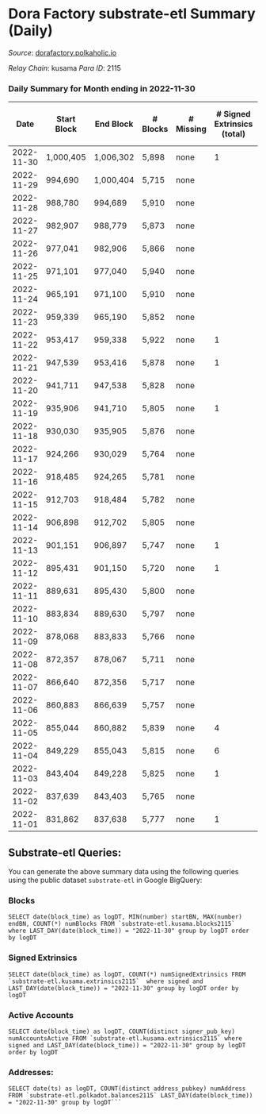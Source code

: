 # Dora Factory substrate-etl Summary (Daily)

_Source_: [dorafactory.polkaholic.io](https://dorafactory.polkaholic.io)

*Relay Chain*: kusama
*Para ID*: 2115



### Daily Summary for Month ending in 2022-11-30


| Date | Start Block | End Block | # Blocks | # Missing | # Signed Extrinsics (total) | # Active Accounts | # Addresses with Balances | # Events | # Transfers | # XCM Transfers In | # XCM Transfers Out |
| ---- | ----------- | --------- | -------- | --------- | --------------------------- | ----------------- | ------------------------- | -------- | ----------- | ------------------ | ------------------- |
| 2022-11-30 | 1,000,405 | 1,006,302 | 5,898 | none  | 1 | 1 | 373 | 11,808 | 1  |   |   |
| 2022-11-29 | 994,690 | 1,000,404 | 5,715 | none  |  |  | 373 | 11,433 |   |   |   |
| 2022-11-28 | 988,780 | 994,689 | 5,910 | none  |  |  | 373 | 11,823 |   |   |   |
| 2022-11-27 | 982,907 | 988,779 | 5,873 | none  |  |  | 373 | 11,749 |   |   |   |
| 2022-11-26 | 977,041 | 982,906 | 5,866 | none  |  |  |  | 11,736 |   |   |   |
| 2022-11-25 | 971,101 | 977,040 | 5,940 | none  |  |  | 373 | 11,883 |   |   |   |
| 2022-11-24 | 965,191 | 971,100 | 5,910 | none  |  |  | 373 | 11,823 |   |   |   |
| 2022-11-23 | 959,339 | 965,190 | 5,852 | none  |  |  | 373 | 11,708 |   |   |   |
| 2022-11-22 | 953,417 | 959,338 | 5,922 | none  | 1 | 1 |  | 11,854 | 1  |   |   |
| 2022-11-21 | 947,539 | 953,416 | 5,878 | none  | 1 | 1 |  | 11,766 | 1  |   |   |
| 2022-11-20 | 941,711 | 947,538 | 5,828 | none  |  |  |  | 11,659 |   |   |   |
| 2022-11-19 | 935,906 | 941,710 | 5,805 | none  | 1 | 1 |  | 11,621 | 1  |   |   |
| 2022-11-18 | 930,030 | 935,905 | 5,876 | none  |  |  |  | 11,755 |   |   |   |
| 2022-11-17 | 924,266 | 930,029 | 5,764 | none  |  |  |  | 11,531 |   |   |   |
| 2022-11-16 | 918,485 | 924,265 | 5,781 | none  |  |  | 373 | 11,565 |   |   |   |
| 2022-11-15 | 912,703 | 918,484 | 5,782 | none  |  |  |  | 11,567 |   |   |   |
| 2022-11-14 | 906,898 | 912,702 | 5,805 | none  |  |  | 373 | 11,614 |   |   |   |
| 2022-11-13 | 901,151 | 906,897 | 5,747 | none  | 1 | 1 |  | 11,504 | 1  |   |   |
| 2022-11-12 | 895,431 | 901,150 | 5,720 | none  | 1 | 1 |  | 11,450 | 1  |   |   |
| 2022-11-11 | 889,631 | 895,430 | 5,800 | none  |  |  |  | 11,603 |   |   |   |
| 2022-11-10 | 883,834 | 889,630 | 5,797 | none  |  |  |  | 11,597 |   |   |   |
| 2022-11-09 | 878,068 | 883,833 | 5,766 | none  |  |  |  | 11,536 |   |   |   |
| 2022-11-08 | 872,357 | 878,067 | 5,711 | none  |  |  |  | 11,425 |   |   |   |
| 2022-11-07 | 866,640 | 872,356 | 5,717 | none  |  |  |  | 11,437 |   |   |   |
| 2022-11-06 | 860,883 | 866,639 | 5,757 | none  |  |  |  | 11,517 |   |   |   |
| 2022-11-05 | 855,044 | 860,882 | 5,839 | none  | 4 | 3 | 373 | 11,709 | 4  |   |   |
| 2022-11-04 | 849,229 | 855,043 | 5,815 | none  | 6 | 4 | 373 | 11,670 | 4  |   |   |
| 2022-11-03 | 843,404 | 849,228 | 5,825 | none  | 1 | 1 | 373 | 11,660 | 1  |   |   |
| 2022-11-02 | 837,639 | 843,403 | 5,765 | none  |  |  |  | 11,533 |   |   |   |
| 2022-11-01 | 831,862 | 837,638 | 5,777 | none  | 1 | 1 | 373 | 11,564 | 1  |   |   |

## Substrate-etl Queries:
You can generate the above summary data using the following queries using the public dataset `substrate-etl` in Google BigQuery:


### Blocks
```
SELECT date(block_time) as logDT, MIN(number) startBN, MAX(number) endBN, COUNT(*) numBlocks FROM `substrate-etl.kusama.blocks2115`  where LAST_DAY(date(block_time)) = "2022-11-30" group by logDT order by logDT
```


### Signed Extrinsics
```
SELECT date(block_time) as logDT, COUNT(*) numSignedExtrinsics FROM `substrate-etl.kusama.extrinsics2115`  where signed and LAST_DAY(date(block_time)) = "2022-11-30" group by logDT order by logDT
```


### Active Accounts
```
SELECT date(block_time) as logDT, COUNT(distinct signer_pub_key) numAccountsActive FROM `substrate-etl.kusama.extrinsics2115` where signed and LAST_DAY(date(block_time)) = "2022-11-30" group by logDT order by logDT
```


### Addresses:
```
SELECT date(ts) as logDT, COUNT(distinct address_pubkey) numAddress FROM `substrate-etl.polkadot.balances2115` LAST_DAY(date(block_time)) = "2022-11-30" group by logDT```


